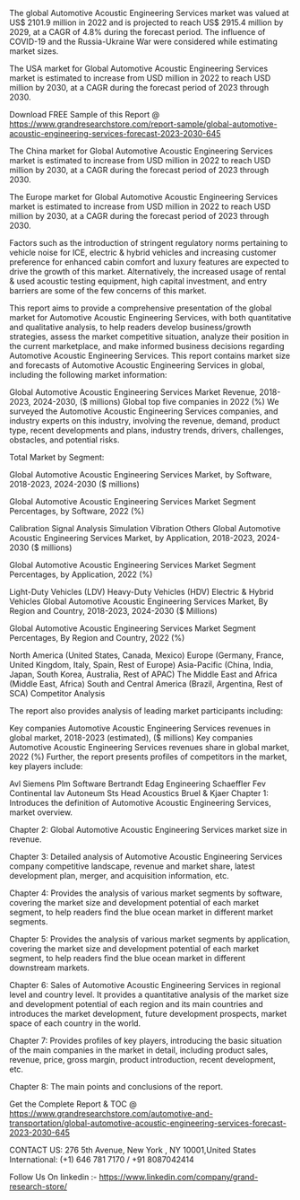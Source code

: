 
The global Automotive Acoustic Engineering Services market was valued at US$ 2101.9 million in 2022 and is projected to reach US$ 2915.4 million by 2029, at a CAGR of 4.8% during the forecast period. The influence of COVID-19 and the Russia-Ukraine War were considered while estimating market sizes.

The USA market for Global Automotive Acoustic Engineering Services market is estimated to increase from USD million in 2022 to reach USD million by 2030, at a CAGR during the forecast period of 2023 through 2030.

Download FREE Sample of this Report @ https://www.grandresearchstore.com/report-sample/global-automotive-acoustic-engineering-services-forecast-2023-2030-645

The China market for Global Automotive Acoustic Engineering Services market is estimated to increase from USD million in 2022 to reach USD million by 2030, at a CAGR during the forecast period of 2023 through 2030.

The Europe market for Global Automotive Acoustic Engineering Services market is estimated to increase from USD million in 2022 to reach USD million by 2030, at a CAGR during the forecast period of 2023 through 2030.

Factors such as the introduction of stringent regulatory norms pertaining to vehicle noise for ICE, electric & hybrid vehicles and increasing customer preference for enhanced cabin comfort and luxury features are expected to drive the growth of this market. Alternatively, the increased usage of rental & used acoustic testing equipment, high capital investment, and entry barriers are some of the few concerns of this market.

This report aims to provide a comprehensive presentation of the global market for Automotive Acoustic Engineering Services, with both quantitative and qualitative analysis, to help readers develop business/growth strategies, assess the market competitive situation, analyze their position in the current marketplace, and make informed business decisions regarding Automotive Acoustic Engineering Services. This report contains market size and forecasts of Automotive Acoustic Engineering Services in global, including the following market information:

Global Automotive Acoustic Engineering Services Market Revenue, 2018-2023, 2024-2030, ($ millions)
Global top five companies in 2022 (%)
We surveyed the Automotive Acoustic Engineering Services companies, and industry experts on this industry, involving the revenue, demand, product type, recent developments and plans, industry trends, drivers, challenges, obstacles, and potential risks.

Total Market by Segment:

Global Automotive Acoustic Engineering Services Market, by Software, 2018-2023, 2024-2030 ($ millions)

Global Automotive Acoustic Engineering Services Market Segment Percentages, by Software, 2022 (%)

Calibration
Signal Analysis
Simulation
Vibration
Others
Global Automotive Acoustic Engineering Services Market, by Application, 2018-2023, 2024-2030 ($ millions)

Global Automotive Acoustic Engineering Services Market Segment Percentages, by Application, 2022 (%)

Light-Duty Vehicles (LDV)
Heavy-Duty Vehicles (HDV)
Electric & Hybrid Vehicles
Global Automotive Acoustic Engineering Services Market, By Region and Country, 2018-2023, 2024-2030 ($ Millions)

Global Automotive Acoustic Engineering Services Market Segment Percentages, By Region and Country, 2022 (%)

North America (United States, Canada, Mexico)
Europe (Germany, France, United Kingdom, Italy, Spain, Rest of Europe)
Asia-Pacific (China, India, Japan, South Korea, Australia, Rest of APAC)
The Middle East and Africa (Middle East, Africa)
South and Central America (Brazil, Argentina, Rest of SCA)
Competitor Analysis

The report also provides analysis of leading market participants including:

Key companies Automotive Acoustic Engineering Services revenues in global market, 2018-2023 (estimated), ($ millions)
Key companies Automotive Acoustic Engineering Services revenues share in global market, 2022 (%)
Further, the report presents profiles of competitors in the market, key players include:

Avl
Siemens Plm Software
Bertrandt
Edag Engineering
Schaeffler
Fev
Continental
Iav
Autoneum
Sts
Head Acoustics
Bruel & Kjaer
Chapter 1: Introduces the definition of Automotive Acoustic Engineering Services, market overview.

Chapter 2: Global Automotive Acoustic Engineering Services market size in revenue.

Chapter 3: Detailed analysis of Automotive Acoustic Engineering Services company competitive landscape, revenue and market share, latest development plan, merger, and acquisition information, etc.

Chapter 4: Provides the analysis of various market segments by software, covering the market size and development potential of each market segment, to help readers find the blue ocean market in different market segments.

Chapter 5: Provides the analysis of various market segments by application, covering the market size and development potential of each market segment, to help readers find the blue ocean market in different downstream markets.

Chapter 6: Sales of Automotive Acoustic Engineering Services in regional level and country level. It provides a quantitative analysis of the market size and development potential of each region and its main countries and introduces the market development, future development prospects, market space of each country in the world.

Chapter 7: Provides profiles of key players, introducing the basic situation of the main companies in the market in detail, including product sales, revenue, price, gross margin, product introduction, recent development, etc.

Chapter 8: The main points and conclusions of the report.

Get the Complete Report & TOC @ https://www.grandresearchstore.com/automotive-and-transportation/global-automotive-acoustic-engineering-services-forecast-2023-2030-645

CONTACT US:
276 5th Avenue, New York , NY 10001,United States
International: (+1) 646 781 7170 / +91 8087042414

Follow Us On linkedin :- https://www.linkedin.com/company/grand-research-store/
